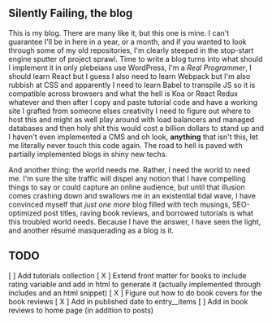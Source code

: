 ## Silently Failing, the blog
This is my blog. There are many like it, but this one is mine. I can't guarantee I'll be in here in a year, or a month, and if you wanted to look through some of my old repositories, I'm clearly steeped in the stop-start engine sputter of project sprawl. Time to write a blog turns into what should I implement it in only plebeians use WordPress, I'm a *Real Programmer*, I should learn React but I guess I also need to learn Webpack but I'm also rubbish at CSS and apparently I need to learn Babel to transpile JS so it is compatible across browsers and what the hell is Koa or React Redux whatever and then after I copy and paste tutorial code and have a working site I grafted from someone elses creativity I need to figure out where to host this and might as well play around with load balancers and managed databases and then holy shit this would cost a billion dollars to stand up and I haven't even implemented a CMS and oh look, **anything** that isn't this, let me literally never touch this code again. The road to hell is paved with partially implemented blogs in shiny new techs.

And another thing: the world needs me. Rather, I need the world to need me. I'm sure the site traffic will dispel any notion that I have compelling things to say or could capture an online audience, but until that illusion comes crashing down and swallows me in an existential tidal wave, I have convinced myself that *just one more* blog filled with tech musings, SEO-optimized post titles, raving book reviews, and borrowed tutorials is what this troubled world needs. Because I have the answer, I have seen the light, and another résumé masquerading as a blog is it.

## TODO
[ ] Add tutorials collection
[ X ] Extend front matter for books to include rating variable and add in html to generate it (actually implemented through includes and an html snippet)
[ X ] Figure out how to do book covers for the book reviews
[ X ] Add in published date to entry__items
[ ] Add in book reviews to home page (in addition to posts)
